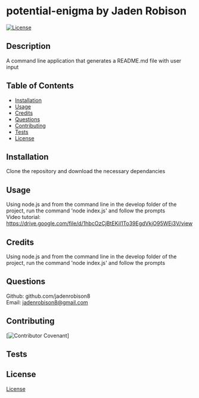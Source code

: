 
  
  # potential-enigma by Jaden Robison

  [![License](https://img.shields.io/badge/License-Apache%202.0-blue.svg)](https://opensource.org/licenses/Apache-2.0)

  ## Description
  A command line application that generates a README.md file with user input

  ## Table of Contents
  * [Installation](#installation)
  * [Usage](#usage)
  * [Credits](#credits)
  * [Questions](#questions)
  * [Contributing](#contributing)
  * [Tests](#tests)
  * [License](#license)
  
  ## Installation
  Clone the repository and download the necessary dependancies

  ## Usage
  Using node.js and from the command line in the develop folder of the project, run the command 'node index.js' and follow the prompts  
  Video tutorial: https://drive.google.com/file/d/1hbcOzCjBtEKil1To39EgdVkjO95WEj3V/view

  ## Credits
  Using node.js and from the command line in the develop folder of the project, run the command 'node index.js' and follow the prompts

  ## Questions
  Github: github.com/jadenrobison8  
  Email: jadenrobison8@gmail.com

  ## Contributing
  
  [![Contributor Covenant](https://img.shields.io/badge/Contributor%20Covenant-2.0-4baaaa.svg)]
   

  ## Tests
  
  
  ## License
  
  [License](https://opensource.org/licenses/Apache-2.0)

